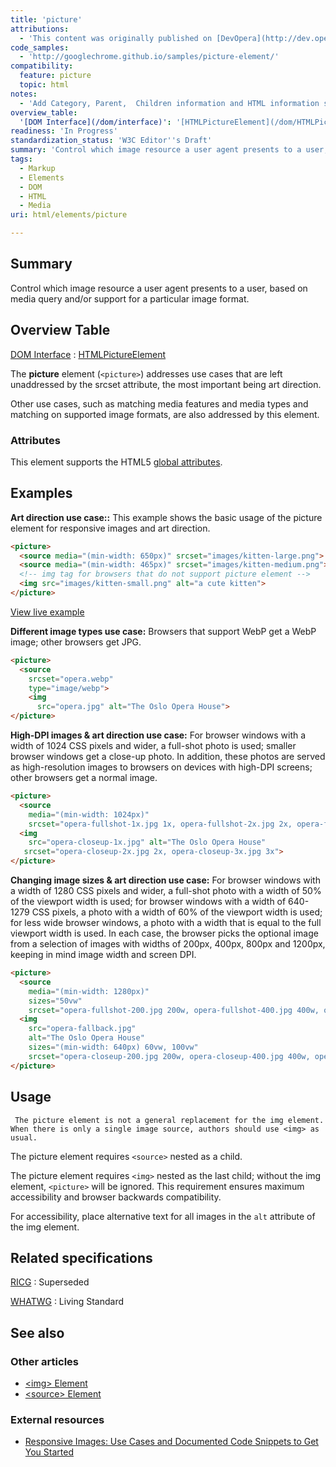 ```yaml
---
title: 'picture'
attributions:
  - 'This content was originally published on [DevOpera](http://dev.opera.com), Opera''s Developer Network. .'
code_samples:
  - 'http://googlechrome.github.io/samples/picture-element/'
compatibility:
  feature: picture
  topic: html
notes:
  - 'Add Category, Parent,  Children information and HTML information subsection. Complete Compatibility table.'
overview_table:
  '[DOM Interface](/dom/interface)': '[HTMLPictureElement](/dom/HTMLPictureElement)'
readiness: 'In Progress'
standardization_status: 'W3C Editor''s Draft'
summary: 'Control which image resource a user agent presents to a user, based on media query and/or support for a particular image format.'
tags:
  - Markup
  - Elements
  - DOM
  - HTML
  - Media
uri: html/elements/picture

---
```

## Summary

Control which image resource a user agent presents to a user, based on media query and/or support for a particular image format.

## Overview Table

[DOM Interface](/dom/interface)
:   [HTMLPictureElement](/dom/HTMLPictureElement)

The **picture** element (`<picture>`) addresses use cases that are left unaddressed by the srcset attribute, the most important being art direction.

Other use cases, such as matching media features and media types and matching on supported image formats, are also addressed by this element.

### Attributes

This element supports the HTML5 [global attributes](/html/global_attributes).

## Examples

**Art direction use case::** This example shows the basic usage of the picture element for responsive images and art direction.

``` html
<picture>
  <source media="(min-width: 650px)" srcset="images/kitten-large.png">
  <source media="(min-width: 465px)" srcset="images/kitten-medium.png">
  <!-- img tag for browsers that do not support picture element -->
  <img src="images/kitten-small.png" alt="a cute kitten">
</picture>
```

[View live example](http://googlechrome.github.io/samples/picture-element/)

**Different image types use case:** Browsers that support WebP get a WebP image; other browsers get JPG.

``` html
<picture>
  <source
    srcset="opera.webp"
    type="image/webp">
    <img
      src="opera.jpg" alt="The Oslo Opera House">
</picture>
```

**High-DPI images & art direction use case:** For browser windows with a width of 1024 CSS pixels and wider, a full-shot photo is used; smaller browser windows get a close-up photo. In addition, these photos are served as high-resolution images to browsers on devices with high-DPI screens; other browsers get a normal image.

``` html
<picture>
  <source
    media="(min-width: 1024px)"
    srcset="opera-fullshot-1x.jpg 1x, opera-fullshot-2x.jpg 2x, opera-fullshot-3x.jpg 3x">
  <img
    src="opera-closeup-1x.jpg" alt="The Oslo Opera House"
   srcset="opera-closeup-2x.jpg 2x, opera-closeup-3x.jpg 3x">
</picture>
```

**Changing image sizes & art direction use case:** For browser windows with a width of 1280 CSS pixels and wider, a full-shot photo with a width of 50% of the viewport width is used; for browser windows with a width of 640-1279 CSS pixels, a photo with a width of 60% of the viewport width is used; for less wide browser windows, a photo with a width that is equal to the full viewport width is used. In each case, the browser picks the optional image from a selection of images with widths of 200px, 400px, 800px and 1200px, keeping in mind image width and screen DPI.

``` html
<picture>
  <source
    media="(min-width: 1280px)"
    sizes="50vw"
    srcset="opera-fullshot-200.jpg 200w, opera-fullshot-400.jpg 400w, opera-fullshot-800.jpg 800w, opera-fullshot-1200.jpg 1200w">
  <img
    src="opera-fallback.jpg"
    alt="The Oslo Opera House"
    sizes="(min-width: 640px) 60vw, 100vw"
    srcset="opera-closeup-200.jpg 200w, opera-closeup-400.jpg 400w, opera-closeup-800.jpg 800w, opera-closeup-1200.jpg 1200w">
</picture>
```

## Usage

     The picture element is not a general replacement for the img element. When there is only a single image source, authors should use <img> as usual.

The picture element requires `<source>` nested as a child.

The picture element requires `<img>` nested as the last child; without the img element, `<picture>` will be ignored. This requirement ensures maximum accessibility and browser backwards compatibility.

For accessibility, place alternative text for all images in the `alt` attribute of the img element.

## Related specifications

[RICG](http://picture.responsiveimages.org/)
:   Superseded

[WHATWG](http://www.whatwg.org/specs/web-apps/current-work/multipage/embedded-content.html#embedded-content)
:   Living Standard

## See also

### Other articles

-   [\<img\> Element](http://docs.webplatform.org/wiki/html/elements/img)
-   [\<source\> Element](http://docs.webplatform.org/wiki/html/elements/source)

### External resources

-   [Responsive Images: Use Cases and Documented Code Snippets to Get You Started](http://dev.opera.com/articles/responsive-images/)
